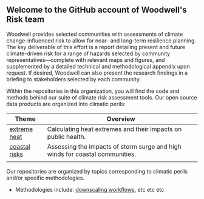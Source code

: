 ## Welcome to the GitHub account of Woodwell's Risk team

Woodwell provides selected communities with assessments of climate change-influenced risk to allow for near- and long-term resilience planning. The key deliverable of this effort is a report detailing present and future climate-driven risk for a range of hazards selected by community representatives—complete with relevant maps and figures, and supplemented by a detailed technical and methodological appendix upon request. If desired, Woodwell can also present the research findings in a briefing to stakeholders selected by each community.

Within the repositories in this organization, you will find the code and methods behind our suite of climate risk assessment tools. Our open source data products are organized into climatic perils:

| Theme | Overview  |
|---|---|
|  [extreme heat](https://github.com/search?q=org%3AWoodwellRisk%20topic%3Aheat&type=repositories) | Calculating heat extremes and their impacts on public health. | 
|  [coastal risks](https://github.com/search?q=org%3AWoodwellRisk%20topic%3Acoastal&type=repositories) | Assessing the impacts of storm surge and high winds for coastal communities.  |
|   |   | 

Our repositories are organized by topics corresponding to climatic perils and/or specific methodologies. 
- Methodologies include: [downscaling workflows](https://github.com/search?q=org%3AWoodwellRisk%20topic%3Abasd&type=repositories), etc etc etc
